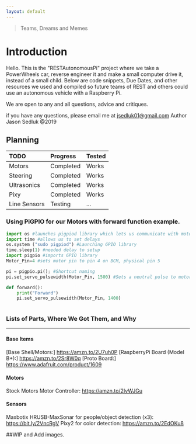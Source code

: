 ```yaml
---
layout: default
---
```

> Teams, Dreams and Memes

# Introduction
Hello. This is the "RESTAutonomousPi" project where we take a PowerWheels car, reverse engineer it and make a small computer drive it, instead of a small child. Below are code snippets, Due Dates, and other resources we used and compiled so future teams of REST and others could use an autonomous vehicle with a Raspberry Pi. 

We are open to any and all questions, advice and critiques.

if you have any questions, please email me at jsedluk01@gmail.com Author Jason Sedluk @2019

## Planning

| TODO         | Progress          | Tested |
|:-------------|:------------------|:------ |
| Motors       | Completed         | Works  |
| Steering     | Completed         | Works  |
| Ultrasonics  | Completed         | Works  |
| Pixy         | Completed         | Works  |
| Line Sensors | Testing           | ...    |


### Using PiGPIO for our Motors with forward function example.

```py
import os #launches pigpiod library which lets us communicate with motors
import time #allows us to set delays
os.system ("sudo pigpiod") #Launching GPIO library
time.sleep(1) #needed delay to setup
import pigpio #imports GPIO library
Motor_Pin=4 #sets motor pin to pin 4 on BCM, physical pin 5

pi = pigpio.pi(); #Shortcut naming
pi.set_servo_pulsewidth(Motor_Pin, 1500) #Sets a neutral pulse to motors telling it to get ready for communication   

def forward():
    print("Forward")
    pi.set_servo_pulsewidth(Motor_Pin, 1400)
    
```


### Lists of Parts, Where We Got Them, and Why

* * *
#### Base Items
[Base Shell/Motors:] https://amzn.to/2U7uh0P
[RaspberryPi Board (Model B+):] https://amzn.to/2Sr8W0q
[Proto Board:] https://www.adafruit.com/product/1609

#### Motors
Stock Motors
Motor Controller: https://amzn.to/2IvWJGu

#### Sensors
Maxbotix HRUSB-MaxSonar for people/object detection (x3): https://bit.ly/2VncRgV
Pixy2 for color detection: https://amzn.to/2EdOKu8 

##WIP and Add images.
